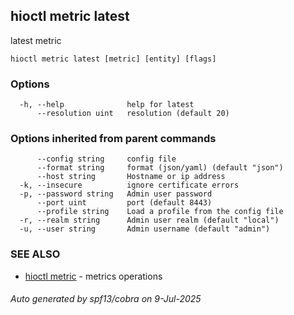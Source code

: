 ## hioctl metric latest

latest metric

```
hioctl metric latest [metric] [entity] [flags]
```

### Options

```
  -h, --help              help for latest
      --resolution uint   resolution (default 20)
```

### Options inherited from parent commands

```
      --config string     config file
      --format string     format (json/yaml) (default "json")
      --host string       Hostname or ip address
  -k, --insecure          ignore certificate errors
  -p, --password string   Admin user password
      --port uint         port (default 8443)
      --profile string    Load a profile from the config file
  -r, --realm string      Admin user realm (default "local")
  -u, --user string       Admin username (default "admin")
```

### SEE ALSO

* [hioctl metric](hioctl_metric.md)	 - metrics operations

###### Auto generated by spf13/cobra on 9-Jul-2025
